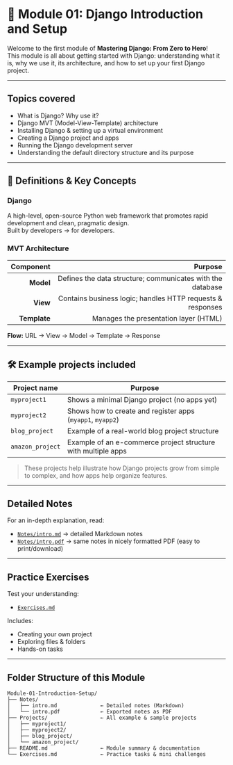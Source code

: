 # 🐍 Module 01: Django Introduction and Setup

Welcome to the first module of **Mastering Django: From Zero to Hero**!  
This module is all about getting started with Django: understanding what it is, why we use it, its architecture, and how to set up your first Django project.

---

## **Topics covered**

- What is Django? Why use it?
- Django MVT (Model-View-Template) architecture
- Installing Django & setting up a virtual environment
- Creating a Django project and apps
- Running the Django development server
- Understanding the default directory structure and its purpose

---

## 📝 **Definitions & Key Concepts**

### Django
A high-level, open-source Python web framework that promotes rapid development and clean, pragmatic design.  
Built by developers → for developers.

### MVT Architecture
| Component | Purpose |
|---------:|--------:|
| **Model** | Defines the data structure; communicates with the database |
| **View** | Contains business logic; handles HTTP requests & responses |
| **Template** | Manages the presentation layer (HTML) |

**Flow:** URL → View → Model → Template → Response

---

## 🛠 **Example projects included**

| Project name | Purpose |
|-------------|--------|
| `myproject1` | Shows a minimal Django project (no apps yet) |
| `myproject2` | Shows how to create and register apps (`myapp1`, `myapp2`) |
| `blog_project` | Example of a real-world blog project structure |
| `amazon_project` | Example of an e-commerce project structure with multiple apps |

> These projects help illustrate how Django projects grow from simple to complex, and how apps help organize features.

---

## **Detailed Notes**

For an in-depth explanation, read:
- [`Notes/intro.md`](./Notes/intro.md) → detailed Markdown notes  
- [`Notes/intro.pdf`](./Notes/intro.pdf) → same notes in nicely formatted PDF (easy to print/download)

---

## **Practice Exercises**

Test your understanding:
- [`Exercises.md`](./Exercises.md)

Includes:
- Creating your own project
- Exploring files & folders
- Hands-on tasks

---

## **Folder Structure of this Module**

```plaintext
Module-01-Introduction-Setup/
├── Notes/
│   ├── intro.md              ← Detailed notes (Markdown)
│   └── intro.pdf             ← Exported notes as PDF
├── Projects/                 ← All example & sample projects
│   ├── myproject1/
│   ├── myproject2/
│   ├── blog_project/
│   └── amazon_project/
├── README.md                 ← Module summary & documentation
└── Exercises.md              ← Practice tasks & mini challenges
